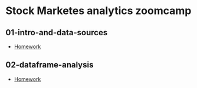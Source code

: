 # Stock Marketes analytics zoomcamp

## 01-intro-and-data-sources

* [Homework](01-intro-and-data-sources/homework-solutions/README.md)

## 02-dataframe-analysis

* [Homework](02-dataframe-analysis/homework-solutions/README.md)
